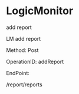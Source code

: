 #     LogicMonitor


add report

LM add report

Method: Post

OperationID: addReport

EndPoint:

/report/reports
